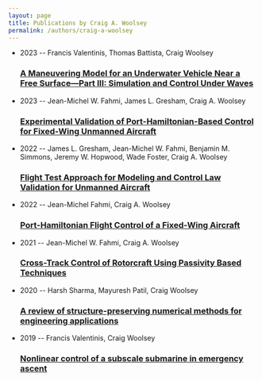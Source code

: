 ```yaml
---
layout: page
title: Publications by Craig A. Woolsey
permalink: /authors/craig-a-woolsey
---
```


<ul class="post-list">
<li><span class='post-meta'>2023 -- Francis Valentinis, Thomas Battista, Craig Woolsey</span><h3><a class='post-link' href="{{ site.baseurl }}/a-maneuvering-model-for-an-underwater-vehicle-near-a-free-surface-part-iii-simulation-and-control-under-waves">A Maneuvering Model for an Underwater Vehicle Near a Free Surface—Part III: Simulation and Control Under Waves</a></h3></li>
<li><span class='post-meta'>2023 -- Jean-Michel W. Fahmi, James L. Gresham, Craig A. Woolsey</span><h3><a class='post-link' href="{{ site.baseurl }}/experimental-validation-of-port-hamiltonian-based-control-for-fixed-wing-unmanned-aircraft">Experimental Validation of Port-Hamiltonian-Based Control for Fixed-Wing Unmanned Aircraft</a></h3></li>
<li><span class='post-meta'>2022 -- James L. Gresham, Jean-Michel W. Fahmi, Benjamin M. Simmons, Jeremy W. Hopwood, Wade Foster, Craig A. Woolsey</span><h3><a class='post-link' href="{{ site.baseurl }}/flight-test-approach-for-modeling-and-control-law-validation-for-unmanned-aircraft">Flight Test Approach for Modeling and Control Law Validation for Unmanned Aircraft</a></h3></li>
<li><span class='post-meta'>2022 -- Jean-Michel Fahmi, Craig A. Woolsey</span><h3><a class='post-link' href="{{ site.baseurl }}/port-hamiltonian-flight-control-of-a-fixed-wing-aircraft">Port-Hamiltonian Flight Control of a Fixed-Wing Aircraft</a></h3></li>
<li><span class='post-meta'>2021 -- Jean-Michel W. Fahmi, Craig A. Woolsey</span><h3><a class='post-link' href="{{ site.baseurl }}/cross-track-control-of-rotorcraft-using-passivity-based-techniques">Cross-Track Control of Rotorcraft Using Passivity Based Techniques</a></h3></li>
<li><span class='post-meta'>2020 -- Harsh Sharma, Mayuresh Patil, Craig Woolsey</span><h3><a class='post-link' href="{{ site.baseurl }}/a-review-of-structure-preserving-numerical-methods-for-engineering-applications">A review of structure-preserving numerical methods for engineering applications</a></h3></li>
<li><span class='post-meta'>2019 -- Francis Valentinis, Craig Woolsey</span><h3><a class='post-link' href="{{ site.baseurl }}/nonlinear-control-of-a-subscale-submarine-in-emergency-ascent">Nonlinear control of a subscale submarine in emergency ascent</a></h3></li>

</ul>
